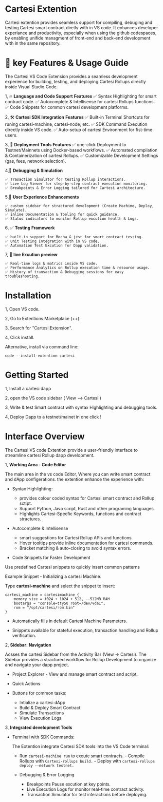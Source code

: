 # Cartesi Extention

Cartesi extention provides seamless support for compiling, debuging and testing Cartesi smart contract diretly with in VS code. It enhances developer experiance and productivity, especially when using the github codespaces, by enabling unifide managment of front-end and back-end development with in the same repository.

# 🚀 key Features & Usage Guide

The Cartesi VS Code Extension provides a seamless development experience for building, testing, and deploying Cartesi Rollups directly inside Visual Studio Code. 

1, 🔥 **Language and Code Support**
**Features**
    ✅  Syntax Highlighting for smart contract code.
    ✅  Autocomplete & Intellisense for cartesi Rollups functions.
    ✅  Code Snippets for common cartesi development platforms.

2, 🛠 **Cartesi SDK Integration**
**Features**
    ✅ Built-in Terminal Shortcuts for runing cartesi-machine, cartesi-node, etc.
    ✅ SDK Command Execution directly inside VS code.
    ✅ Auto-setup of cartesi Environment for fist-time users.

3, 🚀 **Deployment Tools**
**Features**
    ✅ one-click Deployment to Testnet/Mainnets using Docker-based workflows.
    ✅ Automated compilation & Containerization of cartesi Rollups.
    ✅ Customizable Development Settings (gas, fees, network selection).

4,🐞 **Debugging & Simulation**

    ✅ Trasaction Simulator for testing Rollup interactions.
    ✅ Live Log Viewer for step-by-step contract execution monitoring.
    ✅ Breakpoints & Error Logging tailored for Cartesi architecture.

5,🎨 **User Experience Enhancements**

    ✅ custom sidebar for stractured development (Create Machine, Deploy, Simulate).
    ✅ inline Documentation & Tooling for quick guidance.
    ✅ Status indicators to monitor Rollup excution health & Logs.

6, ✅ **Testing Framework**

    ✅ built-in support for Mocha & jest for smart contract testing.
    ✅ Unit Testing Integration with in VS code.
    ✅ Automation Test Excution for Dapp validation.

7, 🔴 **live Excution preview**

    ✅ Real-time logs & matrics inside VS code.
    ✅ Performance Analytics on Rollup execution time & resource usage.
    ✅ History of transaction & Debugging sessions for easy troubleshooting.

# Installation

1, Open VS code.

2, Go to Extentions Marketplace (++)

3, Search for "Cartesi Extension".

4, Click install.

Alternative, install via command line:

    code --install-extention cartesi

# Getting Started

1, Install a cartesi dapp

2, open the VS code sidebar ( View --> Cartesi )

3, Write & test Smart contract with syntax Highlighting and debugging tools.

4, Deploy Dapp to a testnet/mainet in one click !

# Interface Overview

The Cartesi VS code Extention provide a user-friendly interface to streamline cartesi Rollup dapp development.

1, **Working Area - Code Editor**

The main area in the vs code Editor, Where you can write smart contract and dApp configerations.
the extention enhance the experience with:

- Syntax Highlighting:

  - provides colour coded syntax for Cartesi smart contract and Rollup sctipt.
  - Support Python, Java script, Rust and other programing languages
  - Highlights Cartesi-Specfic Keywords, functions and contract stractures.

- Autocomplete & Intellisense

  - smart suggestions for Cartesi Rollup APIs and functions.
  - Hover tooltips provide inline documentation for cartesi commands.
  - Bracket matching & auto-closing to avoid syntax errors.

- Code Snippets for Faster Development

Use predefined Cartesi snippets to quickly insert common patterns

Example Snippet - Initializing a cartesi Machine.

Type **cartesi-machine** and select the snippet to insert:

    cartesi_machine = cartesimachine {
        memory_size = 1024 + 1024 + 512, --512MB RAM
        bootargs = "console=tty50 root=/dev/vda1",
        rom = "/opt/cartesi/rom.bin"
    }

- Automatically fills in default Cartesi Machine Parameters.

- Snippets available for stateful execution, transaction handling and Rollup verification.

2, **Sidebar: Navigation**

Acsses the cartesi Sidebar from the Activity Bar (View -> Cartesi). The Sidebar provides a stractured workflow for Rollup Development to organize and navigate your dapp project.

- Project Explorer - View and manage smart contract and script.

- Quick Actions
- Buttons for common tasks:
  - Intialize a cartesi dApp
  - Build & Deploy Smart Contract
  - Simulate Transactions
  - View Execution Logs

3, **Integrated development Tools**

- Terminal with SDK Commands:

  The Extention integrate Cartesi SDK tools into the VS Code terminal:

  - Run `cartesi-machine run` to excute smart contracts. - Compile Rollups with `Cartesi-rollups build.` - Deploy with `cartesi-rollups deploy --network testnet.`
  - Debugging & Error Logging

    - Breakpoints Pause excution at key points.
    - Live Execution Logs for monitor real-time contract activity.
    - Transaction Simulator for test interactions before deploying.
